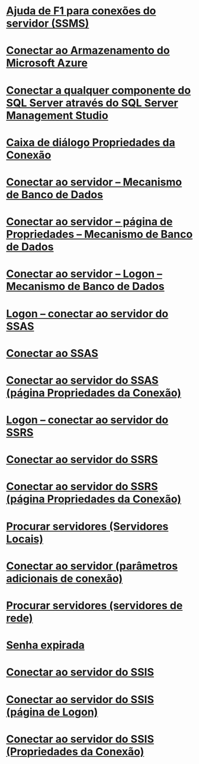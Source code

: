 # [Ajuda de F1 para conexões do servidor (SSMS)](f1-help-for-server-connections-sql-server-management-studio.md)
# [Conectar ao Armazenamento do Microsoft Azure](connect-to-microsoft-azure-storage.md)
# [Conectar a qualquer componente do SQL Server através do SQL Server Management Studio](connect-to-any-sql-server-component-from-sql-server-management-studio.md)
# [Caixa de diálogo Propriedades da Conexão](connection-properties-dialog-box.md)

# [Conectar ao servidor – Mecanismo de Banco de Dados](connect-to-server-database-engine.md)
# [Conectar ao servidor – página de Propriedades – Mecanismo de Banco de Dados](connect-to-server-connection-properties-page-database-engine.md)
# [Conectar ao servidor – Logon – Mecanismo de Banco de Dados](connect-to-server-login-page-database-engine.md)

# [Logon – conectar ao servidor do SSAS](connect-to-server-login-page-analysis-services.md)
# [Conectar ao SSAS](connect-to-server-analysis-services.md)
# [Conectar ao servidor do SSAS (página Propriedades da Conexão)](connect-to-server-connection-properties-page-analysis-services.md)

# [Logon – conectar ao servidor do SSRS](connect-to-server-login-page-reporting-services.md)
# [Conectar ao servidor do SSRS](connect-to-server-reporting-services.md)
# [Conectar ao servidor do SSRS (página Propriedades da Conexão)](connect-to-server-connection-properties-page-reporting-services.md)


# [Procurar servidores (Servidores Locais)](browse-for-servers-local-servers.md)

# [Conectar ao servidor (parâmetros adicionais de conexão)](connect-to-server-additional-connection-parameters-page.md)
# [Procurar servidores (servidores de rede)](browse-for-servers-network-servers.md)
# [Senha expirada](password-expired.md)

# [Conectar ao servidor do SSIS](connect-to-server-integration-services.md)
# [Conectar ao servidor do SSIS (página de Logon)](connect-to-server-login-page-integration-services.md)
# [Conectar ao servidor do SSIS (Propriedades da Conexão)](connect-to-server-connection-properties-page-integration-services.md)
